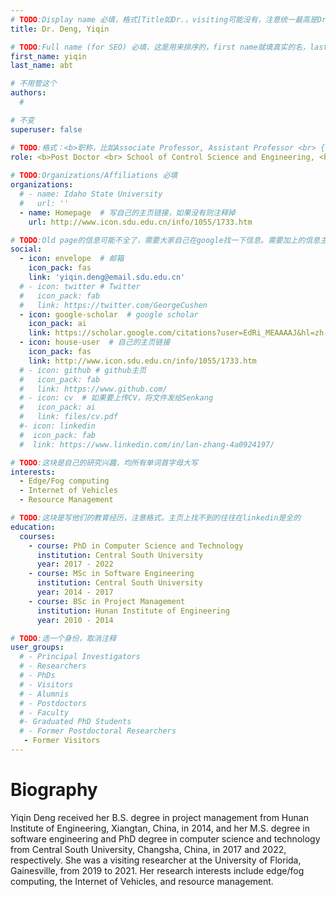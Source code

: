 ```yaml
---
# TODO:Display name 必填，格式[Title如Dr.，visiting可能没有，注意统一最高是Dr. 而不是Prof.] [全大写的Last name][, ][首字母大写的Last name]
title: Dr. Deng, Yiqin

# TODO:Full name (for SEO) 必填，这是用来排序的，first name就填真实的名，last_name一定按照excel填写
first_name: yiqin 
last_name: abt

# 不用管这个
authors:
  # 

# 不变
superuser: false

# TODO:格式：<b>职称，比如Associate Professor, Assistant Professor <br> {工作单位}, {工作国家:China、USA等}</b>
role: <b>Post Doctor <br> School of Control Science and Engineering, <br>Shandong University, China</b>
 
# TODO:Organizations/Affiliations 必填
organizations:
  # - name: Idaho State University 
  #   url: ''
  - name: Homepage  # 写自己的主页链接，如果没有则注释掉
    url: http://www.icon.sdu.edu.cn/info/1055/1733.htm

# TODO:Old page的信息可能不全了，需要大家自己在google找一下信息。需要加上的信息主要包含email、google scholar、个人主页、linkedin
social:
  - icon: envelope  # 邮箱
    icon_pack: fas
    link: 'yiqin.deng@email.sdu.edu.cn'
  # - icon: twitter # Twitter
  #   icon_pack: fab  
  #   link: https://twitter.com/GeorgeCushen
  - icon: google-scholar  # google scholar
    icon_pack: ai
    link: https://scholar.google.com/citations?user=EdRi_MEAAAAJ&hl=zh-CN
  - icon: house-user  # 自己的主页链接
    icon_pack: fas
    link: http://www.icon.sdu.edu.cn/info/1055/1733.htm
  # - icon: github # github主页
  #   icon_pack: fab   
  #   link: https://www.github.com/
  # - icon: cv  # 如果要上传CV，将文件发给Senkang
  #   icon_pack: ai
  #   link: files/cv.pdf
  #- icon: linkedin 
  #  icon_pack: fab
  #  link: https://www.linkedin.com/in/lan-zhang-4a0924197/

# TODO:这块是自己的研究兴趣，均所有单词首字母大写
interests:
  - Edge/Fog computing
  - Internet of Vehicles
  - Resource Management

# TODO:这块是写他们的教育经历，注意格式。主页上找不到的往往在linkedin是全的
education:
  courses:
    - course: PhD in Computer Science and Technology
      institution: Central South University
      year: 2017 - 2022
    - course: MSc in Software Engineering
      institution: Central South University
      year: 2014 - 2017
    - course: BSc in Project Management
      institution: Hunan Institute of Engineering
      year: 2010 - 2014

# TODO:选一个身份，取消注释
user_groups:
  # - Principal Investigators
  # - Researchers
  # - PhDs
  # - Visitors
  # - Alumnis
  # - Postdoctors
  # - Faculty
  #- Graduated PhD Students
  # - Former Postdoctoral Researchers
   - Former Visitors
---
```

<!-- TODO:写自己的Biography -->
# Biography
<!-- 这部分不要写他们的PhD招生信息，直接复制他们主页的个人简介。实在没有，在excel备注一下{个人资料缺失}再提交给我 -->
<!-- <p style="text-align:justify">  -->
Yiqin Deng received her B.S. degree in project management from Hunan Institute of Engineering, Xiangtan, China, in 2014, and her M.S. degree in software engineering and PhD degree in computer science and technology from Central South University, Changsha, China, in 2017 and 2022, respectively. She was a visiting researcher at the University of Florida, Gainesville, from 2019 to 2021. Her research interests include edge/fog computing, the Internet of Vehicles, and resource management.
